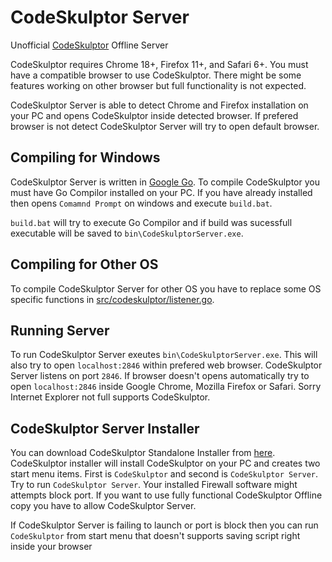 # CodeSkulptor Server
Unofficial [CodeSkulptor][0] Offline Server

CodeSkulptor requires Chrome 18+, Firefox 11+, and Safari 6+. You must have a compatible browser to use CodeSkulptor. There might be some features working on other browser but full functionality is not expected.

CodeSkulptor Server is able to detect Chrome and Firefox installation on your PC and opens CodeSkulptor inside detected browser. If prefered browser is not detect CodeSkulptor Server will try to open default browser.

## Compiling for Windows
CodeSkulptor Server is written in [Google Go][2]. To compile CodeSkulptor you must have Go Compilor installed on your PC. If you have already installed then opens `Comamnd Prompt` on windows and execute `build.bat`.

`build.bat` will try to execute Go Compilor and if build was sucessfull executable will be saved to `bin\CodeSkulptorServer.exe`.

## Compiling for Other OS
To compile CodeSkulptor Server for other OS you have to replace some OS specific functions in [src/codeskulptor/listener.go][3].

## Running Server
To run CodeSkulptor Server exeutes `bin\CodeSkulptorServer.exe`. This will also try to open `localhost:2846` within prefered web browser. CodeSkulptor Server listens on port `2846`. If browser doesn't opens automatically try to open `localhost:2846` inside Google Chrome, Mozilla Firefox or Safari. Sorry Internet Explorer not full supports CodeSkulptor.

## CodeSkulptor Server Installer
You can download CodeSkulptor Standalone Installer from [here][1]. CodeSkulptor installer will install CodeSkulptor on your PC and creates two start menu items. First is `CodeSkulptor` and second is `CodeSkulptor Server`. Try to run `CodeSkulptor Server`. Your installed Firewall software might attempts block port. If you want to use fully functional CodeSkulptor Offline copy you have to allow CodeSkulptor Server. 

If CodeSkulptor Server is failing to launch or port is block then you can run `CodeSkulptor` from start menu that doesn't supports saving script right inside your browser

  [0]: http://www.codeskulptor.org/
  [1]: http://uadnan.blob.core.windows.net/public/codeskulptor-server-1.1.exe
  [2]: https://golang.org/
  [3]: https://github.com/uadnan/CodeSkulptor-Server/blob/master/src/codeskulptor/listener.go

